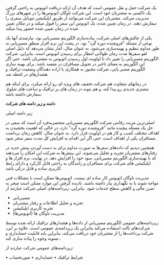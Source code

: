  یک شرکت حمل و نقل عمومی است که هدف آن ارائه دریافت اتوبوس به راحتی گرفتن یک تاکسی به مشتریان خود است. این شرکت ناوگان اتوبوس‌ها را در شهرهای بزرگ مدیریت می‌کند.
مشتریان این شرکت می‌توانند از طریق اپلیکیشن موبایل سفری را سفارش دهند. در زمان تعیین شده، یک اتوبوس این سفر را قبول میکند و در مکان تعیین شده در زمان تعیین شده حضور پیدا میکند.


یکی از چالش‌های اصلی شرکت، پیاده‌سازی الگوریتم مسیریابی بود. نیازمندی آنها یک نوعی از مسئله "فروشنده دوره گرد" بود. در پشت این نرم افزار منطق مسیریابی به طور مداوم تنظیم و بهینه‌سازی می‌شود. به عنوان مثال، آمار نشان می‌دهد که دلیل اصلی لغو سفرها مدت زمان طولانی انتظار برای رسیدن اتوبوس است. بنابراین، شرکت الگوریتم مسیریابی را تغییر داد تا اولویت اول رسیدن اتوبوس به مشتریان باشد، حتی اگر این الگوریتم به معنای تاخیر در تحویل مسافران در مقصد باشد.
برای بهینه سازی الگوریتم مسیر یابی، شرکت مجبور به همکاری با اراده دهندگان وضعیت ترافیک و هشدارهای در لحظه شد.

در زمانهای متفاوت هم شرکت تخفیف های وبژه ای رو ارائه میکرد، برای اینکه هم مشتری جدیدی رو پیدا کنه، و هم بتونه در زمان های پر ترافیک و ساعت های شلوغ، سفارش داشته باشه.

**دامنه و زیر دامنه های شرکت**

زیر دامنه اصلی

اصلی‌ترین مزیت رقابتی شرکت الگوریتم مسیریابی منحصربه‌فرد آن است که سعی در حل یک مسئله پیچیده مانند "فروشنده دوره گرد" دارد، در حالی که اهمیت بخشیدن به اهداف مختلف کسب و کار هم در اولویت قرار دارد. به عنوان مثال، کاهش زمان برداشت مسافران یکی از اهداف است، حتی اگر این اقدام به افزایش کل مدت سفر منجر شود.

همچنین دیدیم که داده‌های سفرها به صورت مداوم برای به دست آوردن بینش جدید در رفتارهای مشتریان تجزیه و تحلیل می‌شوند. این بینش‌ها به شرکت این امکان را می‌دهند که با بهینه‌سازی الگوریتم مسیریابی، سود خود را افزایش دهد. در نهایت، نرم افزار ها و اپلیکیشن های شرکت برای مسافران و رانندگان به راحتی قابل کارکرد و دارای رابط کاربری ساده و قابل درکی باشد.

مدیریت ناوگان اتوبوس کار ساده ای نیست. اتوبوس‌ها ممکن است با مشکلات فنی مواجه شوند یا به نگهداری نیاز داشته باشند. نادیده گرفتن این موارد ممکن است منجر به ضرر مالی و کاهش سطح خدمات شود. بنابراین، زیردامنه‌های اصلی شرکت عبارتند از:
- مسیریابی
- تجزیه و تحلیل اطلاعات و رفتار مشتریان
- تجربه کاربری اپلیکیشن
- مدیریت ناوگان ها (اتوبوس‌ها)

زیردامنه‌های عمومی
الگوریتم مسیریابی از داده‌ها و هشدارهای ترافیک ارائه شده توسط شرکت‌های ثالث استفاده می‌کند بنابراین یک زیردامنه‌ی عمومی است.
علاوه بر این، شرکت پرداخت‌ها را از مشتریان خود دریافت می‌کند، بنابراین باید قابلیت حسابداری و تسویه وجوه را پیاده سازی کند.. 

زیردامنه‌های عمومی شرکت عبارتند از:

• شرایط ترافیک
• حسابداری
• صورتحساب

